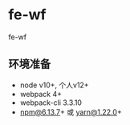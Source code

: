 # fe-wf
fe-wf

## 环境准备
+ node v10+, 个人v12+
+ webpack 4+
+ webpack-cli 3.3.10
+ npm@6.13.7+ 或 yarn@1.22.0+

